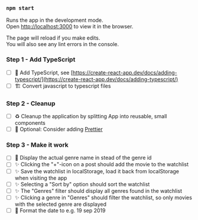 ### `npm start`

Runs the app in the development mode.\
Open [http://localhost:3000](http://localhost:3000) to view it in the browser.

The page will reload if you make edits.\
You will also see any lint errors in the console.

### Step 1 - Add TypeScript

- [ ] 📘 Add TypeScript, see [https://create-react-app.dev/docs/adding-typescript/](https://create-react-app.dev/docs/adding-typescript/)
- [ ] 🏗️ Convert javascript to typescript files

### Step 2 - Cleanup

- [ ] ♻️ Cleanup the application by splitting App into reusable, small components
- [ ] 💅 Optional: Consider adding [Prettier](https://prettier.io/docs/en/install)

### Step 3 - Make it work

- [ ] 🚸 Display the actual genre name in stead of the genre id
- [ ] ✨ Clicking the "+"-icon on a post should add the movie to the watchlist
- [ ] ✨ Save the watchlist in localStorage, load it back from localStorage when visiting the app
- [ ] ✨ Selecting a "Sort by" option should sort the watchlist
- [ ] ✨ The "Genres" filter should display all genres found in the watchlist
- [ ] ✨ Clicking a genre in "Genres" should filter the watchlist, so only movies with the selected genre are displayed
- [ ] 💅 Format the date to e.g. 19 sep 2019

